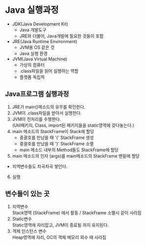 # Java 실행과정
- JDK(Java Development Kit)
  - Java 개발도구 
  - JRE와 더불어, Java개발에 필요한 것들이 포함
- JRE(Java Runtime Environment)
  - JVM용 OS 같은 것
  - Java 실행 환경
- JVM(Java Virtual Machine)
  - 가상의 컴퓨터
  - .class파일을 읽어 실행하는 역할 
  - 플랫폼 독립적


## Java프로그램 실행과정

1. JRE가 main()메소드의 유무를 확인한다.
2. JVM이 .class파일을 받아서 실행한다.
3. JVM이 전처리를 수행한다.   
   (Util패키지, Class, import된 패키지들을 static영역에 갖다놓는다.)
4. main 메소드의 StackFrame이 Stack에 할당
   - 중괄호를 만났을 때 '{' StackFrame 생성
   - 중괄호를 만났을 때 '}' StackFrame 소멸
   - main 메소드 내부의 Method들도 StackFrame에 할당
5. main 메소드의 인자 (args)를 main메소드의 StackFrame 맨밑에 할당
  - 지역변수들도 차곡차곡 쌓인다.
6. 실행

## 변수들이 있는 곳
1. 지역변수          
   Stack영역 (StackFrame) 에서 활동 / StackFrame 소멸시 같이 사라짐   
2. Static변수        
   Static영역에 자리잡고, JVM이 종료될 까지 유지된다.
3. 객체 인스턴스 변수  
   Heap영역에 자리, GC의 객체 메모리 회수 때 사라짐